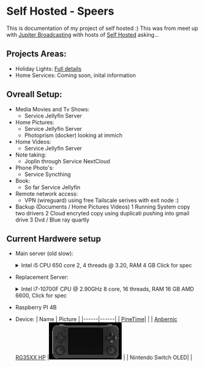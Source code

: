 # Self Hosted - Speers
This is documentation of my project of self hosted :) This was from meet up with [Jupiter Broadcasting](https://www.jupiterbroadcasting.com/) with hosts of [Self Hosted](https://www.jupiterbroadcasting.com/show/self-hosted/) asking... 


## Projects Areas:

- Holiday Lights: [Full details](./holidaylights/readme.md)
- Home Services: Coming soon, inital information
    
## Ovreall Setup:
  - Media Movies and Tv Shows:
    - Service Jellyfin Server
  - Home Pictures:
    - Service Jellyfin Server 
    - Photoprism (docker) looking at immich
  - Home Videos:
    - Service Jellyfin Server
  - Note taking:
    - Joplin through Service NextCloud
  - Phone Photo's:
    -  Service Syncthing
  - Book:
    - So far Service Jellyfin
  - Remote network access:
    - VPN (wireguard) using free Tailscale serives with exit node :) 
  - Backup (Documents / Home Pictures Videos)
    1 Running System copy two drivers
    2 Cloud encryted copy using duplicati pushing into gmail drive
    3 Dvd / Blue ray quartly 



## Current Hardwere setup

- Main server (old slow):
  <details>
    <summary>Intel i5 CPU 650 core 2, 4 threads @ 3.20, RAM 4 GB Click for spec</summary>

      | Type | Value|
      | --- | --- |
      |Processor|Intel(R) Core(TM) i5 CPU 650  @ 3.20GHz|
      |Processor Cores| 2 cores, 4 threads| 
      |Memory|4 GB| 
      |Operating System|Ubuntu 24.04.1 LTS Mate|
      |OpenGL Renderer| |
      |Storage| Samsung SSD 840 - 20 GB|
      || SAMSUNG HD153WI SATA - 1 TB
      || Hitachi HDE72101 HDD SATA 1.5 TB| 
  </details>


- Replacement Server:
  <details>
    <summary>Intel i7-10700F CPU @ 2.90GHz 8 core, 16 threads, RAM 16 GB AMD 6600,  Click for spec</summary>
    
    | Type | Value|
    | --- | --- |
    |Processor|Intel(R) Core(TM) i7-10700F CPU @ 2.90GHz|
    |Processor Cores| 8 cores, 16 threads| 
    |Memory|16 GB| 
    |Operating System|Ubuntu 24.04.1 LTS Mate|
    |OpenGL Renderer| AMD Radeon RX 6600|
    |Storage| SSD 500 GB|
  </details>

- Raspberry PI 4B
- Device:
  | Name | Picture |
  |------|------|
  | [PineTime](https://wiki.pine64.org/wiki/PineTime)| |
  | [Anbernic RG35XX HP](./handheld/anbernicrg35xxh.md)  |[![Anbernic RG35XX H](./handheld/rg35xxj-icon.jpeg)](./handheld/anbernicrg35xxh.md) |
  | Nintendo Switch OLED| |

  